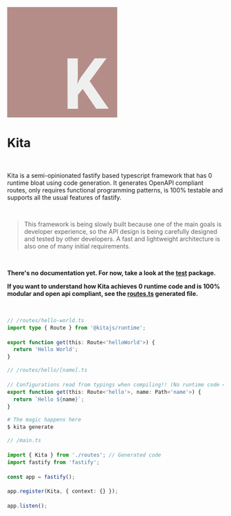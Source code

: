 <a href="https://github.com/arthurfiorette/kita">
  <img src="./assets/logo.png" height="256">
</a>

<br />
 
<h1>Kita</h1>

<br />

Kita is a semi-opinionated fastify based typescript framework that has 0 runtime bloat
using code generation. It generates OpenAPI compliant routes, only requires functional
programming patterns, is 100% testable and supports all the usual features of fastify.

<br />

> This framework is being slowly built because one of the main goals is developer
> experience, so the API design is being carefully designed and tested by other
> developers. A fast and lightweight architecture is also one of many initial
> requirements.

<br />

**There's no documentation yet. For now, take a look at the [test](packages/test)
package.**

**If you want to understand how Kita achieves 0 runtime code and is 100% modular and open
api compliant, see the [routes.ts](packages/test/src/routes.ts) generated file.**

<br />

```ts
// /routes/hello-world.ts
import type { Route } from '@kitajs/runtime';

export function get(this: Route<'helloWorld'>) {
  return 'Hello World';
}
```

```ts
// /routes/hello/[name].ts

// Configurations read from typings when compiling!! (No runtime code = blazingly fast ⚡)
export function get(this: Route<'hello'>, name: Path<'name'>) {
  return `Hello ${name}`;
}
```

```sh
# The magic happens here
$ kita generate
```

```ts
// /main.ts

import { Kita } from './routes'; // Generated code
import fastify from 'fastify';

const app = fastify();

app.register(Kita, { context: {} });

app.listen();
```

<br />
